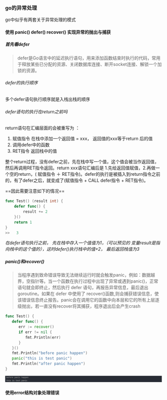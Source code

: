 ### go的异常处理

go中似乎有两套关于异常处理的模式

#### 使用 panic() defer() recover()  实现异常的抛出与捕获

##### 首先看defer

> defer是Go语言中的延迟执行语句，用来添加函数结束时执行的代码，常用于释放某些已分配的资源、关闭数据库连接、断开socket连接、解锁一个加锁的资源。

###### defer的执行顺序

多个defer语句执行顺序就是入栈出栈的顺序

###### defer语句的执行在return之前吗

return语句在汇编层面的会被重写为 ：

1. 赋值指令   在栈中添加一个返回值 = xxx， 返回值的xxx等于return 后的值
2. 调用defer中的函数
3. RET指令    返回栈中的值

整个return过程，没有defer之前，先在栈中写一个值，这个值会被当作返回值，然后再调用RET指令返回。return xxx语句汇编后是 1.先给返回值赋值，2.再做一个空的return，( 赋值指令 ＋ RET指令)。defer的执行是被插入到return指令之前的，有了defer之后，就变成了(赋值指令 + CALL defer指令 + RET指令)。

==因此需要注意如下的情况==

```go
func Test() (result int) {
	defer func() {
		result += 2
	}()
	return 1
}
>>   3
```

*在defer语句执行之前， 先在栈中存入一个值值为1，（可以预见的 变量result是指向栈中的这个值的），这时defer()执行栈中的值+2， 最后返回栈值为3*

##### panic()和recover()

> 当程序遇到致命错误导致无法继续运行时就会触发panic，例如：数据越界，空指针等。当一个函数在执行过程中出现了异常或遇到panic()，正常语句就会即终止，然后执行 defer 语句，再报告异常信息，最后退出 goroutine。如果在 defer 中使用了 recover()函数,则会捕获错误信息，使该错误信息终止报告。panic会在调用它的函数中向本层和它的所有上层逐级抛出，若一直没有recover将其捕获，程序退出后会产生crash

```go
func Test() {
   defer func() {
      err := recover()
      if err != nil {
         fmt.Println(err)
      }
   }()
   fmt.Println("before panic happen")
   panic("this is test panic")
   fmt.Println("after panic happen")
}
```

![image-20220801171939175](异常处理.assets/image-20220801171939175.png) 





#### 使用error结构对象处理错误

















